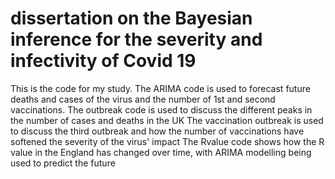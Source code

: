 # dissertation on the Bayesian inference for the severity and infectivity of Covid 19
This is the code for my study. The ARIMA code is used to forecast future deaths and cases of the virus and the number of 1st and second vaccinations.
The outbreak code is used to discuss the different peaks in the number of cases and deaths in the UK
The vaccination outbreak is used to discuss the third outbreak and how the number of vaccinations have softened the severity of the virus' impact
The Rvalue code shows how the R value in the England has changed over time, with ARIMA modelling being used to predict the future
